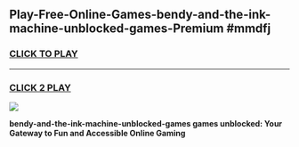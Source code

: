 
## Play-Free-Online-Games-bendy-and-the-ink-machine-unblocked-games-Premium #mmdfj
<h3>
<a href="https://premium.freeplayer.one?title=bendy-and-the-ink-machine-unblocked-games&ref=8M">CLICK TO PLAY</a></h3>
<hr>

<h3>
<a href="https://premium.freeplayer.one?title=bendy-and-the-ink-machine-unblocked-games&ref=8M">CLICK 2 PLAY</a>
  
</h3>

<a href="https://premium.freeplayer.one?title=bendy-and-the-ink-machine-unblocked-games&ref=8M"><img src="https://clearcache.store/games.png"></a>


**bendy-and-the-ink-machine-unblocked-games games unblocked: Your Gateway to Fun and Accessible Online Gaming**
